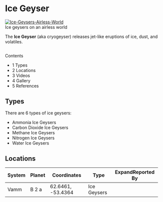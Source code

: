 # Ice Geyser
[![Ice-Geysers-Airless-World](https://static.wikia.nocookie.net/elite-dangerous/images/d/d0/Ice-Geysers-Airless-World.jpg/revision/latest/scale-to-width-down/300?cb=20240214234501)](https://static.wikia.nocookie.net/elite-dangerous/images/d/d0/Ice-Geysers-Airless-World.jpg/revision/latest?cb=20240214234501) 	 		 			 		 		 		 			
Ice geysers on an airless world
 		 	 
The **Ice Geyser** (aka cryogeyser) releases jet-like eruptions of ice, dust, and volatiles.

## 

Contents

- 1 Types
- 2 Locations
- 3 Videos
- 4 Gallery
- 5 References

## Types

There are 6 types of ice geysers:

- Ammonia Ice Geysers
- Carbon Dioxide Ice Geysers
- Methane Ice Geysers
- Nitrogen Ice Geysers
- Water Ice Geysers

## Locations

| System | Planet | Coordinates | Type | ExpandReported By |
| --- | --- | --- | --- | --- |
| Vamm | B 2 a | 62.6461, -53.4364 | Ice Geysers |  |